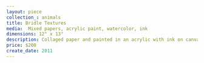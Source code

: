 ```yaml
---
layout: piece
collection_: animals
title: Bridle Textures
media:  Mixed papers, acrylic paint, watercolor, ink
dimensions: 12" x 13"
description: Collaged paper and painted in an acrylic with ink on canvas in maple frame.
price: $200
create_date: 2011
---
```

